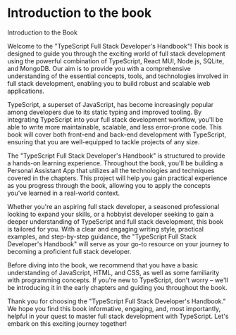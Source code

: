 # Introduction to the book

Introduction to the Book

Welcome to the "TypeScript Full Stack Developer's Handbook"! This book is designed to guide you through the exciting world of full stack development using the powerful combination of TypeScript, React MUI, Node.js, SQLite, and MongoDB. Our aim is to provide you with a comprehensive understanding of the essential concepts, tools, and technologies involved in full stack development, enabling you to build robust and scalable web applications.

TypeScript, a superset of JavaScript, has become increasingly popular among developers due to its static typing and improved tooling. By integrating TypeScript into your full stack development workflow, you'll be able to write more maintainable, scalable, and less error-prone code. This book will cover both front-end and back-end development with TypeScript, ensuring that you are well-equipped to tackle projects of any size.

The "TypeScript Full Stack Developer's Handbook" is structured to provide a hands-on learning experience. Throughout the book, you'll be building a Personal Assistant App that utilizes all the technologies and techniques covered in the chapters. This project will help you gain practical experience as you progress through the book, allowing you to apply the concepts you've learned in a real-world context.

Whether you're an aspiring full stack developer, a seasoned professional looking to expand your skills, or a hobbyist developer seeking to gain a deeper understanding of TypeScript and full stack development, this book is tailored for you. With a clear and engaging writing style, practical examples, and step-by-step guidance, the "TypeScript Full Stack Developer's Handbook" will serve as your go-to resource on your journey to becoming a proficient full stack developer.

Before diving into the book, we recommend that you have a basic understanding of JavaScript, HTML, and CSS, as well as some familiarity with programming concepts. If you're new to TypeScript, don't worry – we'll be introducing it in the early chapters and guiding you throughout the book.

Thank you for choosing the "TypeScript Full Stack Developer's Handbook." We hope you find this book informative, engaging, and, most importantly, helpful in your quest to master full stack development with TypeScript. Let's embark on this exciting journey together!
